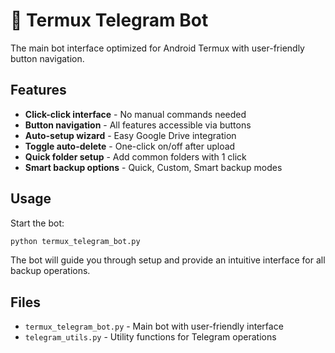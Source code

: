 # 🤖 Termux Telegram Bot

The main bot interface optimized for Android Termux with user-friendly button navigation.

## Features

- **Click-click interface** - No manual commands needed
- **Button navigation** - All features accessible via buttons  
- **Auto-setup wizard** - Easy Google Drive integration
- **Toggle auto-delete** - One-click on/off after upload
- **Quick folder setup** - Add common folders with 1 click
- **Smart backup options** - Quick, Custom, Smart backup modes

## Usage

Start the bot:
```bash
python termux_telegram_bot.py
```

The bot will guide you through setup and provide an intuitive interface for all backup operations.

## Files

- `termux_telegram_bot.py` - Main bot with user-friendly interface
- `telegram_utils.py` - Utility functions for Telegram operations
